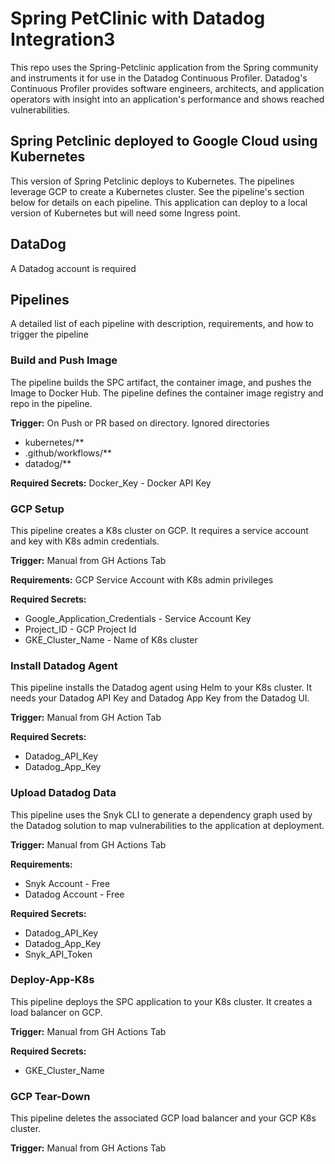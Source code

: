 # Spring PetClinic with Datadog Integration3
This repo uses the Spring-Petclinic application from the Spring community and instruments it for use in the Datadog Continuous Profiler. Datadog's Continuous Profiler provides software engineers, architects, and application operators with insight into an application's performance and shows reached vulnerabilities.

## Spring Petclinic deployed to Google Cloud using Kubernetes
This version of Spring Petclinic deploys to Kubernetes. The pipelines leverage GCP to create a Kubernetes cluster. See the pipeline's section below for details on each pipeline. This application can deploy to a local version of Kubernetes but will need some Ingress point.

## DataDog
A Datadog account is required 

## Pipelines
A detailed list of each pipeline with description, requirements, and how to trigger the pipeline

### Build and Push Image
The pipeline builds the SPC artifact, the container image, and pushes the Image to Docker Hub. The pipeline defines the container image registry and repo in the pipeline. 

**Trigger:** On Push or PR based on directory. 
Ignored directories 
 * kubernetes/** 
 * .github/workflows/** 
 * datadog/** 

**Required Secrets:** 
Docker_Key - Docker API Key

### GCP Setup
This pipeline creates a K8s cluster on GCP. It requires a service account and key with K8s admin credentials.

**Trigger:** Manual from GH Actions Tab

**Requirements:** 
GCP Service Account with K8s admin privileges

**Required Secrets:** 
* Google_Application_Credentials - Service Account Key 
* Project_ID - GCP Project Id 
* GKE_Cluster_Name - Name of K8s cluster 

### Install Datadog Agent
This pipeline installs the Datadog agent using Helm to your K8s cluster. It needs your Datadog API Key and Datadog App Key from the Datadog UI.

**Trigger:** Manual from GH Action Tab

**Required Secrets:**
* Datadog_API_Key 
* Datadog_App_Key 

### Upload Datadog Data
This pipeline uses the Snyk CLI to generate a dependency graph used by the Datadog solution to map vulnerabilities to the application at deployment.

**Trigger:** Manual from GH Actions Tab

**Requirements:**
* Snyk Account - Free 
* Datadog Account - Free 

**Required Secrets:**
* Datadog_API_Key 
* Datadog_App_Key 
* Snyk_API_Token 

### Deploy-App-K8s
This pipeline deploys the SPC application to your K8s cluster. It creates a load balancer on GCP.

**Trigger:** Manual from GH Actions Tab

**Required Secrets:**
* GKE_Cluster_Name

### GCP Tear-Down
This pipeline deletes the associated GCP load balancer and your GCP K8s cluster.

**Trigger:** Manual from GH Actions Tab






